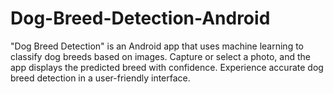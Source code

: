 # Dog-Breed-Detection-Android
"Dog Breed Detection" is an Android app that uses machine learning to classify dog breeds based on images. Capture or select a photo, and the app displays the predicted breed with confidence. Experience accurate dog breed detection in a user-friendly interface.
